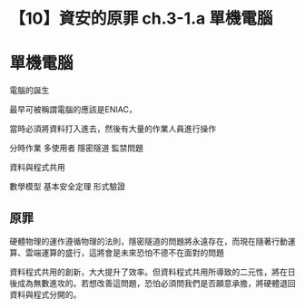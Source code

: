 # 【10】資安的原罪 ch.3-1.a 單機電腦

# 單機電腦

電腦的誕生

最早可被稱謂電腦的應該是ENIAC，

當時必須將資料打入進去，然後有大量的作業人員進行操作


分時作業 多使用者
隱密隧道 
監禁問題

資料與程式共用

數學模型 基本安全定理
形式驗證

## 原罪

硬體物理的運作遵循物理的法則，隱密隧道的問題將永遠存在，而現在隨著行動運算、雲端運算的盛行，這將會是未來恐怕不德不在面對的問題

資料程式共用的創新，大大提升了效率。但資料程式共用所導致的二元性，將在日後成為無數進攻的。若想改善這問題，恐怕必須問我們是否願意承擔，將硬體退回資料與程式分開的。